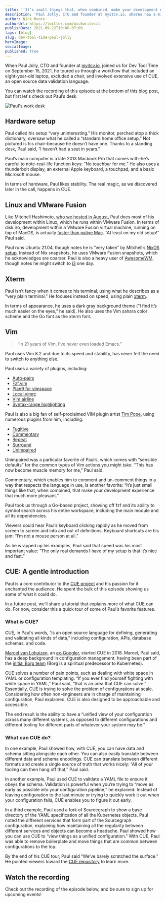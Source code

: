 ```yaml
---
title: '‘It’s small things that, when combined, make your development experience that much more pleasant’: Dev Tool Time with Paul Jolly'
description: 'Paul Jolly, CTO and founder at myitcv.io, shares how a minimalist desk setup, combined with the sophisticated programming language CUE, creates a streamlined development environment.'
author: Nick Moore
authorUrl: https://twitter.com/nickwritesit
publishDate: 2021-09-22T10:00-07:00
tags: [blog]
slug: dev-tool-time-paul-jolly
heroImage:
socialImage:
published: true
---
```


When Paul Jolly, CTO and founder at [myitcv.io](https://myitcv.io/), joined us for Dev Tool Time on September 15, 2021, he toured us through a workflow that included an eight-year-old laptop, excluded a chair, and involved extensive use of CUE, an open source data validation language.

You can watch the recording of this episode at the bottom of this blog post, but first let's check out Paul’s desk:

![Paul's work desk](https://storage.googleapis.com/sourcegraph-assets/blog/dev-tool-time/dev-tool-time-paul-jolly-desk-big.jpeg)

## Hardware setup

Paul called his setup “very uninteresting.” His monitor, perched atop a thick dictionary, oversaw what he called a “standard home office setup.” Not pictured is his chair–because he doesn’t have one. Thanks to a standing desk, Paul said, “I haven’t had a seat in years.”

Paul’s main computer is a late 2013 Macbook Pro that comes with–he’s careful to note–real-life function keys: “No touchbar for me.” He also uses a thunderbolt display, an external Apple keyboard, a touchpad, and a basic Microsoft mouse.

In terms of hardware, Paul likes stability. The real magic, as we discovered later in the call, happens in CUE.

## Linux and VMware Fusion

Like Mitchell Hashimoto, [who we hosted in August](https://about.sourcegraph.com/blog/dev-tool-time-mitchell-hashimoto/), Paul does most of his development within Linux, which he runs within VMware Fusion. In terms of disk i/o, development within a VMware Fusion virtual machine, running on top of MacOS, is actually [faster than native Mac](https://www.google.com/url?q=https://github.com/golang/go/issues/28739&sa=D&source=editors&ust=1631903935728000&usg=AOvVaw3lB31d39lsuwMyfXtjHtph). “At least on my old setup!” Paul said.

Paul runs Ubuntu 21.04, though notes he is “very taken” by Mitchell’s [NixOS setup](https://about.sourcegraph.com/blog/dev-tool-time-mitchell-hashimoto/#NixOS). Instead of Nix snapshots, he uses VMware Fusion snapshots, which he acknowledges are coarser. Paul is also a heavy user of [AwesomeWM](https://awesomewm.org/), though notes he might switch to [i3](https://i3wm.org/) one day.

## Xterm

Paul isn’t fancy when it comes to his terminal, using what he describes as a “very plain terminal.” He focuses instead on speed, using plain [xterm](https://xtermjs.org/).

In terms of appearance, he uses a dark gray background theme (“I find it’s much easier on the eyes,” he said). He also uses the Vim sahara color scheme and the Go font as the xterm font.

## Vim

> “In 21 years of Vim, I’ve never even loaded Emacs.”

Paul uses Vim 8.2 and due to its speed and stability, has never felt the need to switch to anything else.

Paul uses a variety of plugins, including:

- [Auto-pairs](https://github.com/jiangmiao/auto-pairs)
- [Fzf.vim](https://github.com/junegunn/fzf.vim)
- [Plan9 for vimspace](https://github.com/plan9-for-vimspace/plan9-for-vimspace)
- [Local.vimrc](https://github.com/MarcWeber/vim-addon-local-vimrc)
- [Vim airline](https://github.com/vim-airline/vim-airline)
- [Syntax-range highlighting](https://github.com/inkarkat/vim-SyntaxRange)

Paul is also a big fan of self-proclaimed VIM plugin artist [Tim Pope](https://github.com/tpope), using numerous plugins from him, including:

- [Fugitive](https://github.com/tpope/vim-fugitive)
- [Commentary](https://github.com/tpope/vim-commentary)
- [Repeat](https://github.com/tpope/vim-repeat)
- [Surround](https://github.com/tpope/vim-surround)
- [Unimpaired](https://github.com/tpope/vim-unimpaired)

Unimpaired was a particular favorite of Paul’s, which comes with “sensible defaults” for the common types of Vim actions you might take. “This has now become muscle memory for me,” Paul said.

Commentary, which enables him to comment and un-comment things in a way that respects the language in use, is another favorite: “It’s just small things like that, when combined, that make your development experience that much more pleasant.”

Paul took us through a Go-based project, showing off fzf and its ability to symbol search across his entire workspace, including the main module and all its dependencies.

Viewers could hear Paul’s keyboard clicking rapidly as he moved from screen to screen and into and out of definitions. Keyboard shortcuts are his jam: “I’m not a mouse person at all.”

As he wrapped up his examples, Paul said that speed was his most important value: “The only real demands I have of my setup is that it’s nice and fast.”

## CUE: A gentle introduction

Paul is a core contributor to the [CUE project](https://github.com/cuelang/cue) and his passion for it enchanted the audience. He spent the bulk of this episode showing us some of what it could do.

In a future post, we’ll share a tutorial that explains more of what CUE can do. For now, consider this a quick tour of some of Paul’s favorite features.

### What is CUE?

CUE, in Paul’s words, “is an open source language for defining, generating and validating all kinds of data,” including configuration, APIs, database schemas, and code.

[Marcel van Lohuizen](https://twitter.com/mpvl_), an [ex-Googler](https://www.semrush.com/analytics/organic/overview?db=us&q=https%3A%2F%2Fabout.sourcegraph.com%2Fblog%2Fex-googler-guide-dev-tools%2F&searchType=subfolder), started CUE in 2018. Marcel, Paul said, has a deep background in configuration management, having been part of the [initial Borg team](https://kubernetes.io/blog/2015/04/borg-predecessor-to-kubernetes/) (Borg is a spiritual predecessor to Kubernetes).

CUE solves a number of pain points, such as dealing with white space in YAML or configuration templating. “If you ever find yourself fighting with white space in YAML,” Paul said, “that is an area that CUE can solve.” Essentially, CUE is trying to solve the problem of configurations at scale. Considering how often non-engineers are in charge of maintaining configuration, Paul explained, CUE is also designed to be approachable and accessible.

The end result is the ability to have a “unified view of your configuration across many different systems, as opposed to different configurations and different tooling for different parts of whatever your system may be.”

### What can CUE do?

In one example, Paul showed how, with CUE, you can have data and schema sitting alongside each other. You can also easily translate between different data and schema encodings. CUE can translate between different formats and create a single source of truth that works nicely: “All of your tooling can then hang off that,” Paul said.

In another example, Paul used CUE to validate a YAML file to ensure it obeys the schema. Validation is powerful when you’re trying to “move as early as possible into your configuration pipeline,” he explained. Instead of leaving configuration to the last minute or trying to quickly work it out when your configuration fails, CUE enables you to figure it out early.

In a third example, Paul used a fork of Sourcegraph to show a base directory of the YAML specification of all the Kubernetes objects. Paul noted the different services that form part of the Sourcegraph configuration, explaining how maintaining all the regularity between different services and objects can become a headache. Paul showed how you can use CUE to “view things as a unified configuration.” With CUE, Paul was able to remove boilerplate and move things that are common between configurations to the top.

By the end of his CUE tour, Paul said “We’ve barely scratched the surface.” He pointed viewers toward the [CUE repository](https://github.com/cuelang/cue) to learn more.

## Watch the recording

Check out the recording of the episode below, and be sure to sign up for upcoming events!
